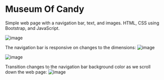 # Museum Of Candy
Simple web page with a navigation bar, text, and images. HTML, CSS using Bootstrap, and JavaScript. 

![image](https://github.com/kylehraja/MuseumOfCandy/assets/140476247/009a91c0-dfb3-4e43-bd80-6435bac93556)

The navigation bar is responsive on changes to the dimensions:
![image](https://github.com/kylehraja/MuseumOfCandy/assets/140476247/2710a973-9964-446f-ba2a-f59ba89fb8f3)

![image](https://github.com/kylehraja/MuseumOfCandy/assets/140476247/eff70099-fea0-4ef4-969b-c5d4f7f74ace)

Transition changes to the navigation bar background color as we scroll down the web page:
![image](https://github.com/kylehraja/MuseumOfCandy/assets/140476247/14774c9d-9893-4c11-af9a-f10d4bb37499)
